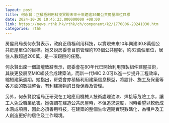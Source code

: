 ```yaml
---
layout: post
title: 何永賢：正積極利用科技實現未來十年建逾30萬公共房屋單位目標
date: 2024-10-30 10:45:23.000000000 +08:00
link: https://news.rthk.hk/rthk/ch/component/k2/1776806-20241030.htm
categories: rthk
---
```


房屋局局長何永賢表示，政府正積極利用科技，以實現未來10年興建30.8萬個公共房屋單位的目標。她又說房委會目前管理約193個公共屋邨，約82萬個單位，居住人數超過200萬，是一項艱巨的任務。

何永賢出席一個論壇致辭表示，房委會在80年代已開始利用預製組件建屋技術，其後更發展至MIC組裝合成建築法，而新一代MIC 2.0可以進一步提升工程效率，縮短建築週期。她指出，房委會亦積極利用建築信息模型，將設計、施工及保養等各方面的數據整合，有利建築物的日後保養及管理。

另外，何永賢說當局正研究在工地應用機械人技術處理油漆、焊接等危險工序，讓工人免受職業危害。她強調在建造公共房屋時，不但追求速度，同時希望以較低成本落成項目，因此必須善用科技，在建築的整個生命週期實現數碼化，為租戶及工人創造更好的居住及工作環境。
